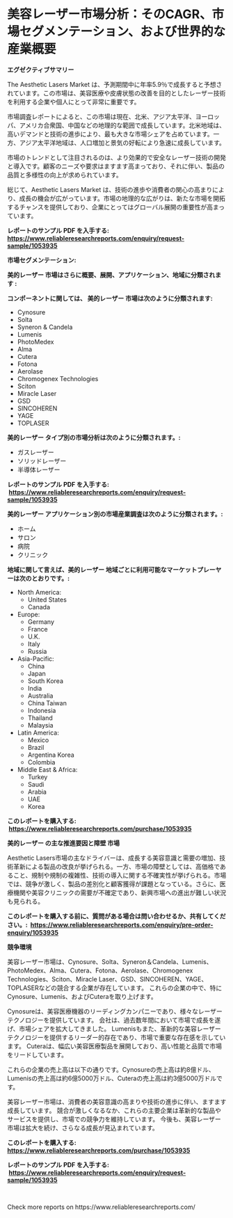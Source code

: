 <p><h1>美容レーザー市場分析：そのCAGR、市場セグメンテーション、および世界的な産業概要</h1></p><p><strong>エグゼクティブサマリー</strong></p>
<p><p>The Aesthetic Lasers Market は、予測期間中に年率5.9％で成長すると予想されています。この市場は、美容医療や皮膚状態の改善を目的としたレーザー技術を利用する企業や個人にとって非常に重要です。</p><p>市場調査レポートによると、この市場は現在、北米、アジア太平洋、ヨーロッパ、アメリカ合衆国、中国などの地理的な範囲で成長しています。北米地域は、高いデマンドと技術の進歩により、最も大きな市場シェアを占めています。一方、アジア太平洋地域は、人口増加と景気の好転により急速に成長しています。</p><p>市場のトレンドとして注目されるのは、より効果的で安全なレーザー技術の開発と導入です。顧客のニーズや要求はますます高まっており、それに伴い、製品の品質と多様性の向上が求められています。</p><p>総じて、Aesthetic Lasers Market は、技術の進歩や消費者の関心の高まりにより、成長の機会が広がっています。市場の地理的な広がりは、新たな市場を開拓するチャンスを提供しており、企業にとってはグローバル展開の重要性が高まっています。</p></p>
<p><strong>レポートのサンプル PDF を入手する: <a href="https://www.reliableresearchreports.com/enquiry/request-sample/1053935">https://www.reliableresearchreports.com/enquiry/request-sample/1053935</a></strong></p>
<p><strong>市場セグメンテーション:</strong></p>
<p><strong> 美的レーザー 市場はさらに概要、展開、アプリケーション、地域に分類されます :</strong></p>
<p><strong>コンポーネントに関しては、 美的レーザー 市場は次のように分類されます: &nbsp;</strong></p>
<p><ul><li>Cynosure</li><li>Solta</li><li>Syneron & Candela</li><li>Lumenis</li><li>PhotoMedex</li><li>Alma</li><li>Cutera</li><li>Fotona</li><li>Aerolase</li><li>Chromogenex Technologies</li><li>Sciton</li><li>Miracle Laser</li><li>GSD</li><li>SINCOHEREN</li><li>YAGE</li><li>TOPLASER</li></ul></p>
<p><strong> 美的レーザー タイプ別の市場分析は次のように分類されます。:</strong></p>
<p><ul><li>ガスレーザー</li><li>ソリッドレーザー</li><li>半導体レーザー</li></ul></p>
<p><strong>レポートのサンプル PDF を入手する: &nbsp;<a href="https://www.reliableresearchreports.com/enquiry/request-sample/1053935">https://www.reliableresearchreports.com/enquiry/request-sample/1053935</a></strong></p>
<p><strong> 美的レーザー アプリケーション別の市場産業調査は次のように分類されます。:</strong></p>
<p><ul><li>ホーム</li><li>サロン</li><li>病院</li><li>クリニック</li></ul></p>
<p><strong>地域に関して言えば、美的レーザー 地域ごとに利用可能なマーケットプレーヤーは次のとおりです。:</strong></p>
<p><ul>
    <li>
        North America:
        <ul>
            <li>United States</li>
            <li>Canada</li>
        </ul>
    </li>
    <li>
        Europe:
        <ul>
            <li>Germany</li>
            <li>France</li>
            <li>U.K.</li>
            <li>Italy</li>
            <li>Russia</li>
        </ul>
    </li>
    <li>
        Asia-Pacific:
        <ul>
            <li>China</li>
            <li>Japan</li>
            <li>South Korea</li>
            <li>India</li>
            <li>Australia</li>
            <li>China Taiwan</li>
            <li>Indonesia</li>
            <li>Thailand</li>
            <li>Malaysia</li>
        </ul>
    </li>
    <li>
        Latin America:
        <ul>
            <li>Mexico</li>
            <li>Brazil</li>
            <li>Argentina Korea</li>
            <li>Colombia</li>
        </ul>
    </li>
    <li>
        Middle East & Africa:
        <ul>
            <li>Turkey</li>
            <li>Saudi</li>
            <li>Arabia</li>
            <li>UAE</li>
            <li>Korea</li>
        </ul>
    </li>
    </ul></p>
<p><strong>このレポートを購入する: &nbsp;<a href="https://www.reliableresearchreports.com/purchase/1053935">https://www.reliableresearchreports.com/purchase/1053935</a></strong></p>
<p><strong>美的レーザー の主な推進要因と障壁 市場</strong></p>
<p><p>Aesthetic Lasers市場の主なドライバーは、成長する美容意識と需要の増加、技術革新による製品の改良が挙げられる。一方、市場の障壁としては、高価格であること、規制や規制の複雑性、技術の導入に関する不確実性が挙げられる。市場では、競争が激しく、製品の差別化と顧客獲得が課題となっている。さらに、医療機関や美容クリニックの需要が不確定であり、新興市場への進出が難しい状況も見られる。</p></p>
<p><strong>このレポートを購入する前に、質問がある場合は問い合わせるか、共有してください。:&nbsp; <a href="https://www.reliableresearchreports.com/enquiry/pre-order-enquiry/1053935">https://www.reliableresearchreports.com/enquiry/pre-order-enquiry/1053935</a></strong></p>
<p><strong>競争環境</strong></p>
<p><p>美容レーザー市場は、Cynosure、Solta、Syneron＆Candela、Lumenis、PhotoMedex、Alma、Cutera、Fotona、Aerolase、Chromogenex Technologies、Sciton、Miracle Laser、GSD、SINCOHEREN、YAGE、TOPLASERなどの競合する企業が存在しています。 これらの企業の中で、特にCynosure、Lumenis、およびCuteraを取り上げます。</p><p>Cynosureは、美容医療機器のリーディングカンパニーであり、様々なレーザーテクノロジーを提供しています。 会社は、過去数年間において市場で成長を遂げ、市場シェアを拡大してきました。 Lumenisもまた、革新的な美容レーザーテクノロジーを提供するリーダー的存在であり、市場で重要な存在感を示しています。 Cuteraは、幅広い美容医療製品を展開しており、高い性能と品質で市場をリードしています。</p><p>これらの企業の売上高は以下の通りです。Cynosureの売上高は約8億ドル、Lumenisの売上高は約6億5000万ドル、Cuteraの売上高は約3億5000万ドルです。</p><p>美容レーザー市場は、消費者の美容意識の高まりや技術の進歩に伴い、ますます成長しています。 競合が激しくなるなか、これらの主要企業は革新的な製品やサービスを提供し、市場での競争力を維持しています。 今後も、美容レーザー市場は拡大を続け、さらなる成長が見込まれています。</p></p>
<p><strong>このレポートを購入する: &nbsp; <a href="https://www.reliableresearchreports.com/purchase/1053935">https://www.reliableresearchreports.com/purchase/1053935</a></strong></p>
<p><strong>レポートのサンプル PDF を入手する: &nbsp;<a href="https://www.reliableresearchreports.com/enquiry/request-sample/1053935">https://www.reliableresearchreports.com/enquiry/request-sample/1053935</a></strong><strong></strong></p>
<p>&nbsp;</p>
<p>Check more reports on https://www.reliableresearchreports.com/</p>